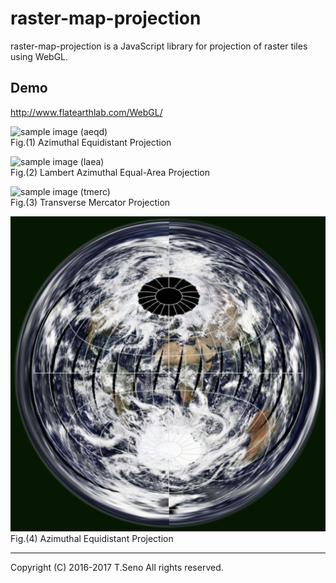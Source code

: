 raster-map-projection
==============
raster-map-projection is a JavaScript library for projection of raster tiles using WebGL.

Demo
-----
http://www.flatearthlab.com/WebGL/

![sample image (aeqd)](docs/sample-aeqd-tokyo.png)  
Fig.(1) Azimuthal Equidistant Projection

![sample image (laea)](docs/sample-laea-tokyo.png)  
Fig.(2) Lambert Azimuthal Equal-Area Projection

![sample image (tmerc)](docs/sample-tmerc-tokyo.png)  
Fig.(3) Transverse Mercator Projection

![sample image (aeqd)](docs/aeqd-MODIS-00.png)  
Fig.(4) Azimuthal Equidistant Projection

----
Copyright (C) 2016-2017 T.Seno All rights reserved.
